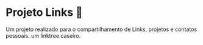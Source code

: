 # Projeto Links 💜
Um projeto realizado para o compartilhamento de Links, projetos e contatos pessoais.
um linktree caseiro.
